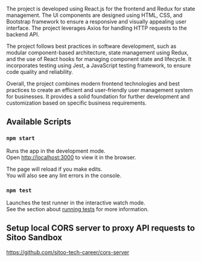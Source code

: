 The project is developed using React.js for the frontend and Redux for state management. The UI components are designed using HTML, CSS, and Bootstrap framework to ensure a responsive and visually appealing user interface. The project leverages Axios for handling HTTP requests to the backend API.

The project follows best practices in software development, such as modular component-based architecture, state management using Redux, and the use of React hooks for managing component state and lifecycle. It incorporates testing using Jest, a JavaScript testing framework, to ensure code quality and reliability.

Overall, the project combines modern frontend technologies and best practices to create an efficient and user-friendly user management system for businesses. It provides a solid foundation for further development and customization based on specific business requirements.

## Available Scripts
### `npm start`

Runs the app in the development mode.\
Open [http://localhost:3000](http://localhost:3000) to view it in the browser.

The page will reload if you make edits.\
You will also see any lint errors in the console.

### `npm test`

Launches the test runner in the interactive watch mode.\
See the section about [running tests](https://facebook.github.io/create-react-app/docs/running-tests) for more information.

## Setup local CORS server to proxy API requests to Sitoo Sandbox

https://github.com/sitoo-tech-career/cors-server


